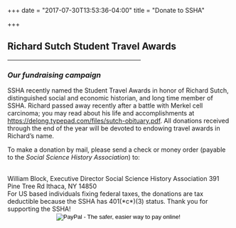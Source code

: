+++
date = "2017-07-30T13:53:36-04:00"
title = "Donate to SSHA"

+++

## **Richard Sutch Student Travel Awards**  

<hr width=300; align=left>

### *Our fundraising campaign*

SSHA recently named the Student Travel Awards in honor of Richard Sutch, distinguished social and economic historian, and long time member of SSHA. Richard passed away recently after a battle with Merkel cell carcinoma; you may read about his life and accomplishments at <a href="https://delong.typepad.com/files/sutch-obituary.pdf">https://delong.typepad.com/files/sutch-obituary.pdf</a>. All donations received through the end of the year will be devoted to endowing travel awards in Richard’s name.

To make a donation by mail, please send a check or money order (payable to the *Social Science History Association*) to:  

<br /> 
William Block, Executive Director  
Social Science History Association  
391 Pine Tree Rd  
Ithaca, NY 14850  

<br /> 
For US based individuals fixing federal taxes, the donations are tax deductible because the SSHA has 401(*c*)(3) status. Thank you for supporting the SSHA!

<br />
<center><form action="https://www.paypal.com/cgi-bin/webscr" method="post" target="_top">
    <input type="hidden" name="cmd" value="_s-xclick">
    <input type="hidden" name="hosted_button_id" value="CMS63R6PUMZ5N">
    <input type="image" src="https://www.paypalobjects.com/en_US/i/btn/btn_donateCC_LG.gif" border="0" name="submit" alt="PayPal - The safer, easier way to pay online!">
    <img border="0" src="https://www.paypalobjects.com/en_US/i/scr/pixel.gif" width="1" height="1">
</form></center>
